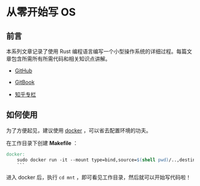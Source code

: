 # 从零开始写 OS

## 前言

本系列文章记录了使用 Rust 编程语言编写一个小型操作系统的详细过程。每篇文章包含所需所有所需代码和相关知识点讲解。

- [GitHub](https://github.com/LearningOS/rcore_step_by_step)

- [GitBook](https://xy-plus.gitbook.io/rcore-step-by-step)

- [知乎专栏](https://zhuanlan.zhihu.com/c_1086573713289347072)

## 如何使用

为了方便起见，建议使用 [docker](http://www.runoob.com/docker/docker-tutorial.html) ，可以省去配置环境的功夫。

在工作目录下创建 **Makefile** ：

````Makefile
docker:
	sudo docker run -it --mount type=bind,source=$(shell pwd)/..,destination=/mnt panqinglin/rust_riscv bash
    ```
````

进入 docker 后，执行 `cd mnt` ，即可看见工作目录，然后就可以开始写代码啦！
